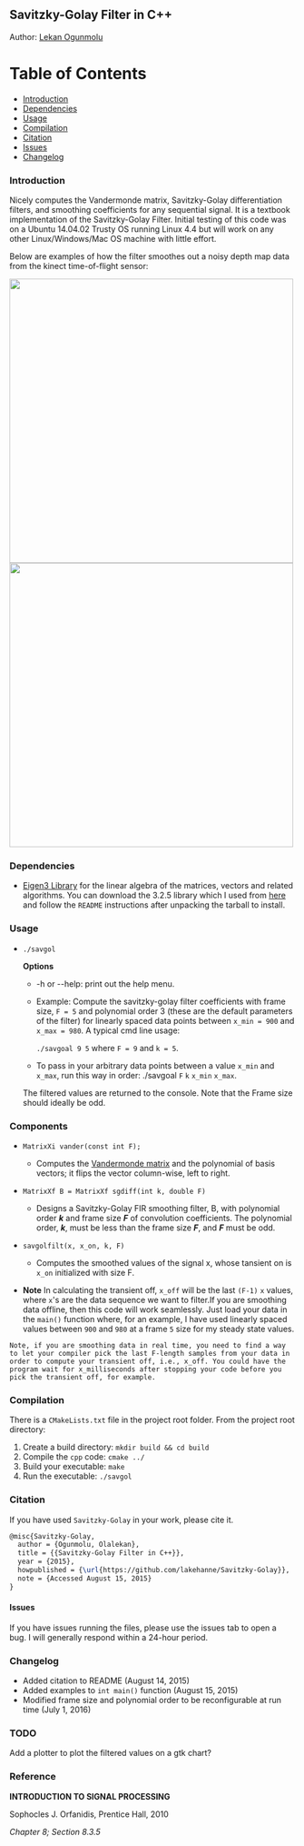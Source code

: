 ## Savitzky-Golay Filter in C++

Author: [Lekan Ogunmolu](http://ecs.utdallas.edu/~opo140030)
# Table of Contents
- [Introduction](#introduction)
- [Dependencies](#dependencies)
- [Usage](#usage)
- [Compilation](#compilation)
- [Citation](#citation)
- [Issues](#issues)
- [Changelog](#changelog)


### Introduction

Nicely computes the Vandermonde matrix, Savitzky-Golay differentiation filters, and smoothing coefficients for any sequential signal. It is a textbook implementation of the Savitzky-Golay Filter. Initial testing of this code was on a Ubuntu 14.04.02 Trusty OS running Linux 4.4 but will work on any other Linux/Windows/Mac OS machine with little effort.

Below are examples of how the filter smoothes out a noisy depth map data from the kinect time-of-flight sensor:

<img src="/images/Protonect_Uncalibrated.jpg" height="500px" >
<img src="/images/ROS_Calibrated.jpg" height="500px" >
<!-- <img src="/images/Savitzky-Golay_smoothing_filter.jpg" height="500px"> -->

### Dependencies

+  [Eigen3 Library](http://eigen.tuxfamily.org/index.php?title=Main_Page) for the linear algebra of the matrices, vectors and related algorithms. You can download the 3.2.5 library which I used from [here](http://bitbucket.org/eigen/eigen/get/3.2.5.tar.gz) and follow the `README` instructions after unpacking the tarball to install. 

### Usage

* `./savgol`
  
  __Options__

  - -h or --help: print out the help menu.

  - Example: Compute the savitzky-golay filter coefficients with frame size, `F = 5` and polynomial order 3 (these are the default parameters of the filter) for linearly spaced data points between `x_min = 900` and `x_max = 980`. A typical cmd line usage:

    `./savgoal 9 5` where `F = 9` and `k = 5`.

  - To pass in your arbitrary data points between a value `x_min` and `x_max`, run this way in order: ./savgoal `F` `k` `x_min` `x_max`.

  The filtered values are returned to the console. Note that the Frame size should ideally be odd.

### Components
*  `MatrixXi vander(const int F);`
    	
    - Computes the [Vandermonde matrix](https://en.wikipedia.org/wiki/Vandermonde_matrix) and the polynomial of basis vectors; it flips the vector column-wise, left to right.

*   `MatrixXf B = MatrixXf sgdiff(int k, double F)`	
		
	- Designs a Savitzky-Golay FIR smoothing filter, B, with polynomial order _**k**_ and frame size _**F**_ of convolution coefficients.  The polynomial order, _**k**_, must be less than the frame size _**F**_, and _**F**_ must be odd. 

*   `savgolfilt(x, x_on, k, F)`
	
	- Computes the smoothed values of the signal x, whose tansient on is `x_on` initialized with size F.

*    **Note**
	In calculating the transient off, `x_off` will be the last `(F-1)` `x` values, where `x`'s are the data sequence we want to filter.If you are smoothing data offline, then this code will work seamlessly. Just load your data in the `main()` function where, for an example, I have used linearly spaced values between `900` and `980` at a frame `5` size for my steady state values. 
	
	Note, if you are smoothing data in real time, you need to find a way to let your compiler pick the last F-length samples from your data in order to compute your transient off, i.e., x_off. You could have the program wait for x_milliseconds after stopping your code before you pick the transient off, for example.

### Compilation

There is a `CMakeLists.txt` file in the project root folder. From the project root directory:

1.	Create a build directory: `mkdir build && cd build`
2. 	Compile the `cpp` code: 	`cmake ../`
3.	Build your executable: `make`
4. 	Run the executable:	`./savgol`


### Citation

If you have used `Savitzky-Golay` in your work, please cite it.

```tex
@misc{Savitzky-Golay,
  author = {Ogunmolu, Olalekan},
  title = {{Savitzky-Golay Filter in C++}},
  year = {2015},
  howpublished = {\url{https://github.com/lakehanne/Savitzky-Golay}},
  note = {Accessed August 15, 2015}
}
```
#### Issues

If you have issues running the files, please use the issues tab to open a bug. I will generally respond within a 24-hour period.

### Changelog
*	Added citation to README (August 14, 2015)
* Added examples to `int main()` function (August 15, 2015)
* Modified frame size and polynomial order to be reconfigurable at run time (July 1, 2016)
       
### TODO
Add a plotter to plot the filtered values on a gtk chart?

### Reference

**INTRODUCTION TO SIGNAL PROCESSING** 

  Sophocles J. Orfanidis, Prentice Hall, 2010

  *Chapter 8; Section 8.3.5*
